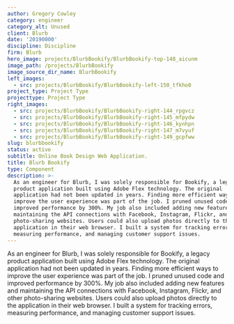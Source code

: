 ```yaml
---
author: Gregory Cowley
category: engineer
category_alt: Unused
client: Blurb
date: '20190000'
discipline: Discipline
firm: Blurb
hero_image: projects/BlurbBookify/BlurbBookify-top-148_aicunm
image_path: /projects/BlurbBookify
image_source_dir_name: BlurbBookify
left_images:
  - src: projects/BlurbBookify/BlurbBookify-left-150_tfkho0
project_type: Project Type
projecttype: Project Type
right_images:
  - src: projects/BlurbBookify/BlurbBookify-right-144_rpgvcz
  - src: projects/BlurbBookify/BlurbBookify-right-145_mfpydw
  - src: projects/BlurbBookify/BlurbBookify-right-146_kynhpn
  - src: projects/BlurbBookify/BlurbBookify-right-147_m7vyuf
  - src: projects/BlurbBookify/BlurbBookify-right-149_gcpfww
slug: blurbbookify
status: active
subtitle: Online Book Design Web Application.
title: Blurb Bookify
type: Component
description: >-
  As an engineer for Blurb, I was solely responsible for Bookify, a legacy
  product application built using Adobe Flex technology. The original
  application had not been updated in years. Finding more efficient ways to
  improve the user experience was part of the job. I pruned unused code and
  improved performance by 300%. My job also included adding new features and
  maintaining the API connections with Facebook, Instagram, Flickr, and other
  photo-sharing websites. Users could also upload photos directly to the
  application in their web browser. I built a system for tracking errors,
  measuring performance, and managing customer support issues.
---
```

As an engineer for Blurb, I was solely responsible for Bookify, a legacy product application built using Adobe Flex technology. The original application had not been updated in years. Finding more efficient ways to improve the user experience was part of the job. I pruned unused code and improved performance by 300%. My job also included adding new features and maintaining the API connections with Facebook, Instagram, Flickr, and other photo-sharing websites. Users could also upload photos directly to the application in their web browser. I built a system for tracking errors, measuring performance, and managing customer support issues. 
